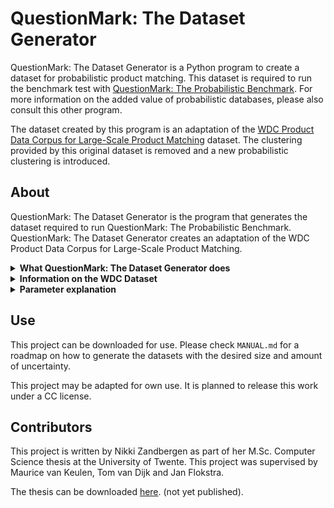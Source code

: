 # QuestionMark: The Dataset Generator

QuestionMark: The Dataset Generator is a Python program to create 
a dataset for probabilistic product matching. This dataset is required to run the benchmark 
test with [QuestionMark: The Probabilistic Benchmark](https://gitlab.utwente.nl/s1981951/probabilistic-benchmark).
For more information on the added value of probabilistic databases, please also consult this
other program.

The dataset created by this program is an adaptation of the 
[WDC Product Data Corpus for Large-Scale Product Matching](https://webdatacommons.org/largescaleproductcorpus/v2/index.html) 
dataset. The clustering provided by this original dataset is removed and a new probabilistic
clustering is introduced.

## About
QuestionMark: The Dataset Generator is the program that generates the dataset required to
run QuestionMark: The Probabilistic Benchmark. QuestionMark: The Dataset Generator creates an
adaptation of the WDC Product Data Corpus for Large-Scale Product Matching. 

<details>
<summary><b>What QuestionMark: The Dataset Generator does</b></summary>
<ul><li>If it is indicated that a smaller dataset will be used, this new dataset is produced first. To do this, a pseudo-random selection of offers is chosen from the dataset. This ensures that the same dataset will be produced each time the benchmark is run on a specific size.</li>
    <li>Next, this dataset is sorted and a dictionary is created for easy lookup.</li>
    <li>The offers present in the dataset are then put in blocks. For this, two blocking algorithms are available. First creating blocks reduces the time required to evaluate if offers should be put in the same cluster.</li>
    <li>After the blocks are created, all offers in a block are matched and provided with a probability score. This probability indicates the likelihood that the offer belongs in a cluster, and whether its attributes are likely the correct ones.</li>
    <li>When the clusters are created, a database representation is created and the offers are added to a probabilistic DBMS.</li></ul>
</details>

<details>
<summary><b>Information on the WDC Dataset</b></summary>
This benchmark uses an adaptation of the WDC Product Data Corpus and Gold Standard for Large-Scale 
Product Matching, Version 2.0 as the dataset. From this data corpus, the normalised English offers dataset is adapted 
and used for this benchmark.

The WDC dataset is a large public training dataset for product matching. It is produced by extracting schema.org product 
descriptions from 79 thousand websites, which provides 26 million product offers. The English offers subset consists of 
16 million product offers. The dataset is provided with a clustering. The 16 million product offers in the English subset 
are categorized in 10 million clusters. Each cluster contains offers of the same product found on different websites. 
There are roughly 8.5 million clusters with size 1, one million clusters with size 2, and 400.000 clusters with size 3 or 4. 
Clusters of a size greater than 80 are filtered out of the dataset, as these are likely noise. Within the English offers 
dataset, each offer is represented as a JSON object. 

To obtain a dataset suited for use in this benchmark, the English offers subset from the WDC data corpus should be adapted. 
</details>

<details>
<summary><b>Parameter explanation</b></summary>
The following parameters are included in QuestionMark: The Dataset Generator. Their value can be changes in
parameters.py.
<ul><li><i>DBMS.</i> Determines into which database management system the generated dataset should be loaded and what preparatory queries need to be run.</li>
    <li><i>Dataset Size.</i> Determines the number of offers included in the dataset. A percentage of the dataset can be determined with up to two decimal places. The offers for the new smaller dataset are pseudo-randomly chosen, so that the same dataset is returned for multiple runs. This ensures reproducibility of the results. The full dataset contains 16451499 offers. The smallest dataset that can be generated is 0.01% of the full dataset, which produces an initial dataset of 1653 offers. The final probabilistic dataset that is generated from these offers contains 11\:807 records. This value should be carefully chosen, as this influences to what extent the produced dataset imitates the data being digested by the real-world application.</li>
    <li><i>Whole Clusters.</i> Determines whether the offers chosen from the larger dataset to include in the new smaller dataset are pulled from entire clusters or not. Including entire clusters increases the uncertainty of the data.</li>
    <li><i>Word Distance Measure.</i> Determines the way the distance between two words or sentences is calculated. This measure is used during the blocking phase on the attributes determined as Blocking Key Values and on all suitable attributes during the matching phase. The implemented distance measures are Levenshtein, Jaro, Jaro-Winkler, Hamming and Jaccard. </li>
    <li><i>Blocking Key Values.</i> Determines the attributes that are included to determine the similarity of two offers during the blocking phase. Including more attributes provides a better blocking performance, but at the cost of a higher run time.</li>
    <li><i>Blocking Similarity Threshold.</i> Value between 0 and 1 that represents the distance between two offers. Evaluated offers with a distance lower than the threshold are included in the same block.</li>
    <li><i>Blocking Window Size.</i> Determines the size of the sliding window. Within a window, the distance between the first and last offer is determined. This value influences the run time. </li>
    <li><i>Maximum Block Size.</i> Poses a restriction on the block size. Increasing this value improves the performance. As the matching phase includes a calculation with factorial time complexity, this size should not exceed seven. Six is advised.</li>
    <li><i>Matching Attributes.</i> Determines the attributes that are used to determine the distance between two offers during the matching phase. Including more attributes improves the performance, but increases the run time.</li>
    <li><i>Matching Attribute Weights.</i> Determines the weight of each attribute to calculate the final distance score. This can be tweaked to improve the performance. It has no effect on the run time. </li>
    <li><i>Upper Phi and Lower Phi.</i> Determines the upper and lower threshold of the distance measure. If the distance between two offers is greater than the upper phi, the two offers are certainly not the same product. If the distance is smaller than the lower phi, the two offers are certainly the same. Increasing the gap between the values ensures less false matches or non-matches, but increases the computational complexity in later phases and during querying. A smaller gap can be used to artificially reduce the uncertainty in the dataset. This value should be carefully chosen, as this influences to what extent the produced dataset imitates the data being digested by the real-world application.</li>
</ul>
</details>

## Use
This project can be downloaded for use. Please check ```MANUAL.md``` for a roadmap on how
to generate the datasets with the desired size and amount of uncertainty.

This project may be adapted for own use. It is planned to release this work under a CC license.

## Contributors
This project is written by Nikki Zandbergen as part of her M.Sc. Computer Science thesis
at the University of Twente.
This project was supervised by Maurice van Keulen, Tom van Dijk and Jan Flokstra.

The thesis can be downloaded [here](#). (not yet published).